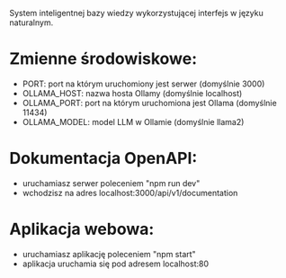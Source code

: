 System inteligentnej bazy wiedzy wykorzystującej interfejs w języku naturalnym.

# Zmienne środowiskowe:
- PORT: port na którym uruchomiony jest serwer (domyślnie 3000)
- OLLAMA_HOST: nazwa hosta Ollamy (domyślnie localhost)
- OLLAMA_PORT: port na którym uruchomiona jest Ollama (domyślnie 11434)
- OLLAMA_MODEL: model LLM w Ollamie (domyślnie llama2)

# Dokumentacja OpenAPI:
- uruchamiasz serwer poleceniem "npm run dev"
- wchodzisz na adres localhost:3000/api/v1/documentation

# Aplikacja webowa:
- uruchamiasz aplikację poleceniem "npm start"
- aplikacja uruchamia się pod adresem localhost:80